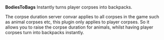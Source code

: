 **BodiesToBags** Instantly turns player corpses into backpacks.

The corpse duration server convar applies to all corpses in the game such as animal corpses etc, this plugin only applies to player corpses. So it allows you to raise the corpse duration for animals, whilst having player corpses turn into backpacks instantly.
